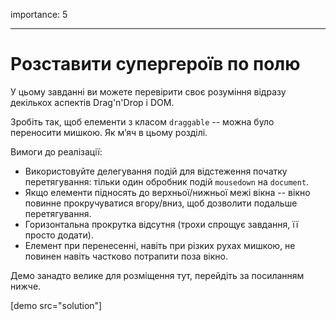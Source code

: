 importance: 5

---

# Розставити супергероїв по полю

У цьому завданні ви можете перевірити своє розуміння відразу декількох аспектів Drag'n'Drop і DOM.

Зробіть так, щоб елементи з класом `draggable` -- можна було переносити мишкою. Як м’яч в цьому розділі.

Вимоги до реалізації:

- Використовуйте делегування подій для відстеження початку перетягування: тільки один обробник подій `mousedown` на `document`.
- Якщо елементи підносять до верхньої/нижньої межі вікна -- вікно повинне прокручуватися вгору/вниз, щоб дозволити подальше перетягування.
- Горизонтальна прокрутка відсутня (трохи спрощує завдання, її просто додати).
- Елемент при перенесенні, навіть при різких рухах мишкою, не повинен навіть частково потрапити поза вікно.

Демо занадто велике для розміщення тут, перейдіть за посиланням нижче.

[demo src="solution"]
